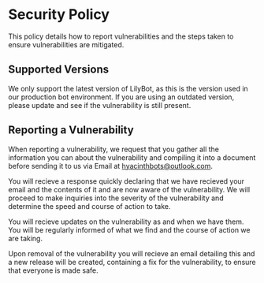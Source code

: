 # Security Policy

This policy details how to report vulnerabilities and the steps taken to ensure vulnerabilities are mitigated.

## Supported Versions
We only support the latest version of LilyBot, as this is the version used in our production bot environment. If you are using an outdated version, please update and see if the vulnerability is still present.

## Reporting a Vulnerability

When reporting a vulnerability, we request that you gather all the information you can about the vulnerability and compiling it into a document before sending it to us via Email at hyacinthbots@outlook.com.

You will recieve a response quickly declaring that we have recieved your email and the contents of it and are now aware of the vulnerability. We will proceed to make inquiries into the severity of the vulnerability and determine the speed and course of action to take.

You will recieve updates on the vulnerability as and when we have them. You will be regularly informed of what we find and the course of action we are taking.

Upon removal of the vulnerability you will recieve an email detailing this and a new release will be created, containing a fix for the vulnerability, to ensure that everyone is made safe.
